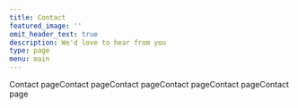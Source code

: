 ```yaml
---
title: Contact
featured_image: ''
omit_header_text: true
description: We'd love to hear from you
type: page
menu: main
---
```


Contact pageContact pageContact pageContact pageContact pageContact page